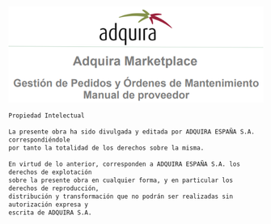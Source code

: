 ![Introducción](/Marketplace-OM-Proveedor-Adquira/img/cap0-intro.png)



```
Propiedad Intelectual

La presente obra ha sido divulgada y editada por ADQUIRA ESPAÑA S.A. correspondiéndole
por tanto la totalidad de los derechos sobre la misma.

En virtud de lo anterior, corresponden a ADQUIRA ESPAÑA S.A. los derechos de explotación
sobre la presente obra en cualquier forma, y en particular los derechos de reproducción,
distribución y transformación que no podrán ser realizadas sin autorización expresa y
escrita de ADQUIRA S.A.
```

